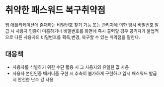 # 취약한 패스워드 복구취약점
웹 애플리케이션에 존재하는 비밀번호 찾기 기능 또는 관리자에 의한 임시 비밀번호 발급 시 사용자 인증이 미흡하거나 비밀번호를 화면에 즉시 출력할 경우 공격자가 불법적으로 다른 사용자의 비밀번호를 획득,변경, 복구할 수 있는 취약점을 말한다. 

## 대응책
* 사용자를 식별하기 위한 수단 활용 시 그 사용자의 유일한 값 사용
* 사용자 본인인증 메커니즘 구현 시 추측이 불가하게 구현하고 임시 패스워드 발급 시 안전한 난수 값 사용
